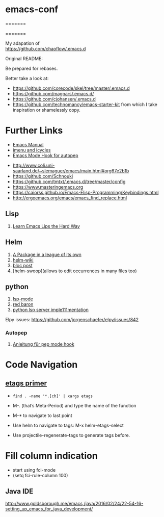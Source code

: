 # emacs-conf
=======

=======

My adapation of  
https://github.com/chaoflow/.emacs.d

Original README: 

Be prepared for rebases.

Better take a look at:

- https://github.com/corecode/skel/tree/master/.emacs.d
- https://github.com/magnars/.emacs.d/
- https://github.com/cjohansen/.emacs.d
- https://github.com/technomancy/emacs-starter-kit
from which I take inspiration or shamelessly copy.

# Further Links
* [Emacs Manual](https://www.gnu.org/software/emacs/manual/html_node/emacs/index.html#Top)
* [imenu and icycles](https://www.emacswiki.org/emacs/ImenuMode#toc3)
* [Emacs Mode Hook for autopep](http://avilpage.com/2015/05/automatically-pep8-your-python-code.html)

- http://www.coli.uni-saarland.de/~slemaguer/emacs/main.html#org67e2b1b
- https://github.com/Schnouki
- https://github.com/tmtxt/.emacs.d/tree/master/config
- https://www.masteringemacs.org
- https://caiorss.github.io/Emacs-Elisp-Programming/Keybindings.html
- http://ergoemacs.org/emacs/emacs_find_replace.html

## Lisp

1. [Learn Emacs Lips the Hard Way](https://github.com/hypernumbers/learn_elisp_the_hard_way/tree/master/contents)


## Helm
1. [A Package in a league of its own](https://tuhdo.github.io/helm-intro.html)
2. [helm-wiki](https://github.com/emacs-helm/helm/wiki)
3. [bloc post](http://thescratchcastle.com/posts/emacs-and-helm.html)
4. [helm-swoop](allows to edit occurrences in many files too)

## python
1. [lsp-mode](https://vxlabs.com/2018/06/08/python-language-server-with-emacs-and-lsp-mode/)
2. [red baron](https://www.reddit.com/r/emacs/comments/4oyvcn/redbaron_for_emacs_refactor_your_python_method/)
3. [python lsp server imple111mentation](https://github.com/palantir/python-language-server)


Elpy issues: https://github.com/jorgenschaefer/elpy/issues/842

###  Autopep
1. [Anleitung für pep mode hook](https://avilpage.com/2015/05/automatically-pep8-your-python-code.html)



# Code Navigation

## [etags primer](https://www.coverfire.com/archives/2004/06/24/emacs-source-code-navigation/)

* `find . -name '*.[ch]' | xargs etags`
* M-. (that’s Meta-Period) and type the name of the function
* M-* to navigate to last point

* Use helm to navigate to tags: M-x helm-etags-select

* Use projectile-regenerate-tags to generate tags before. 


# Fill column indication

* start using fci-mode
* (setq fci-rule-column 100)


## Java IDE

http://www.goldsborough.me/emacs,/java/2016/02/24/22-54-16-setting_up_emacs_for_java_development/
